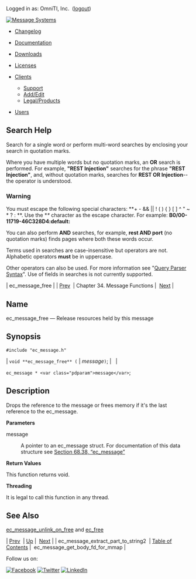 Logged in as: OmniTI, Inc.  ([logout](https://support.messagesystems.com/logout.php))

[![Message Systems](https://support.messagesystems.com/images/ms-white205.png)](https://support.messagesystems.com/start.php) 

*   [Changelog](https://support.messagesystems.com/start.php?show=changelog)
*   [Documentation](https://support.messagesystems.com/docs/)
*   [Downloads](https://support.messagesystems.com/start.php)

*   [Licenses](https://support.messagesystems.com/license_summary.php)
*   <a href="">Clients</a>
    *   [Support](https://support.messagesystems.com/cs.php)
    *   [Add/Edit](https://support.messagesystems.com/edit_client.php)
    *   [Legal/Products](https://support.messagesystems.com/edit_products.php)
*   [Users](https://support.messagesystems.com/edit_customer.php)

## Search Help

Search for a single word or perform multi-word searches by enclosing your search in quotation marks.

Where you have multiple words but no quotation marks, an **OR** search is performed. For example, **"REST Injection"** searches for the phrase **"REST Injection"**, and, without quotation marks, searches for **REST OR Injection**--the operator is understood.

### Warning

You must escape the following special characters: **+ - && || ! ( ) { } [ ] ^ " ~ * ? : \**. Use the **\** character as the escape character. For example: **B0/00-11719-46C328D4\:default\:**

You can also perform **AND** searches, for example, **rest AND port** (no quotation marks) finds pages where both these words occur.

Terms used in searches are case-insensitive but operators are not. Alphabetic operators **must** be in uppercase.

Other operators can also be used. For more information see "[Query Parser Syntax](https://lucene.apache.org/core/old_versioned_docs/versions/3_0_0/queryparsersyntax.html)". Use of fields in searches is not currently supported.

| ec_message_free |
| [Prev](apis.ec_message_extract_part_to_string2.php)  | Chapter 34. Message Functions |  [Next](apis.ec_message_get_body_fd_for_mmap.php) |

<a name="apis.ec_message_free"></a>
## Name

ec_message_free — Release resources held by this message

## Synopsis

`#include "ec_message.h"`

| `void **ec_message_free** (` | <var class="pdparam">message</var>`)`; |   |

`ec_message * <var class="pdparam">message</var>`;<a name="idp28183712"></a>
## Description

Drops the reference to the message or frees memory if it's the last reference to the ec_message.

**Parameters**

<dl class="variablelist">

<dt>message</dt>

<dd>

A pointer to an ec_message struct. For documentation of this data structure see [Section 68.38, “ec_message”](structs.ec_message.php "68.38. ec_message")

</dd>

</dl>

**Return Values**

This function returns void.

**Threading**

It is legal to call this function in any thread.

<a name="idp28190368"></a>
## See Also

[ec_message_unlink_on_free](apis.ec_message_unlink_on_free.php "ec_message_unlink_on_free") and [ec_free](apis.ec_free.php "ec_free")

| [Prev](apis.ec_message_extract_part_to_string2.php)  | [Up](ec_message.php) |  [Next](apis.ec_message_get_body_fd_for_mmap.php) |
| ec_message_extract_part_to_string2  | [Table of Contents](index.php) |  ec_message_get_body_fd_for_mmap |

Follow us on:

[![Facebook](https://support.messagesystems.com/images/icon-facebook.png)](http://www.facebook.com/messagesystems) [![Twitter](https://support.messagesystems.com/images/icon-twitter.png)](http://twitter.com/#!/MessageSystems) [![LinkedIn](https://support.messagesystems.com/images/icon-linkedin.png)](http://www.linkedin.com/company/message-systems)